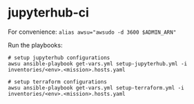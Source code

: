 # jupyterhub-ci

For convenience: `alias awsu="awsudo -d 3600 $ADMIN_ARN"`

Run the playbooks:
```
# setup jupyterhub configurations
awsu ansible-playbook get-vars.yml setup-jupyterhub.yml -i inventories/<env>.<mission>.hosts.yaml

# setup terraform configurations
awsu ansible-playbook get-vars.yml setup-terraform.yml -i inventories/<env>.<mission>.hosts.yaml
```
